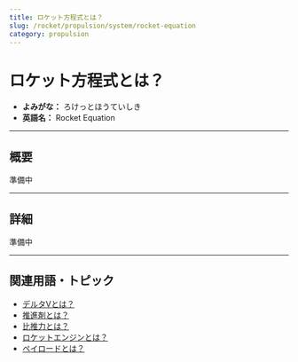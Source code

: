 ```yaml
---
title: ロケット方程式とは？
slug: /rocket/propulsion/system/rocket-equation
category: propulsion
---
```


# ロケット方程式とは？

- **よみがな：** ろけっとほうていしき  
- **英語名：** Rocket Equation  

---

## 概要

準備中

---

## 詳細

準備中

---

## 関連用語・トピック

- [デルタVとは？](/docs/orbit/mechanics/delta-v-budget)
- [推進剤とは？](/docs/rocket/propulsion/system/propellant)
- [比推力とは？](/docs/rocket/propulsion/system/isp)
- [ロケットエンジンとは？](/docs/rocket/propulsion/rocket-engine)
- [ペイロードとは？](/docs/rocket/system/payload)
